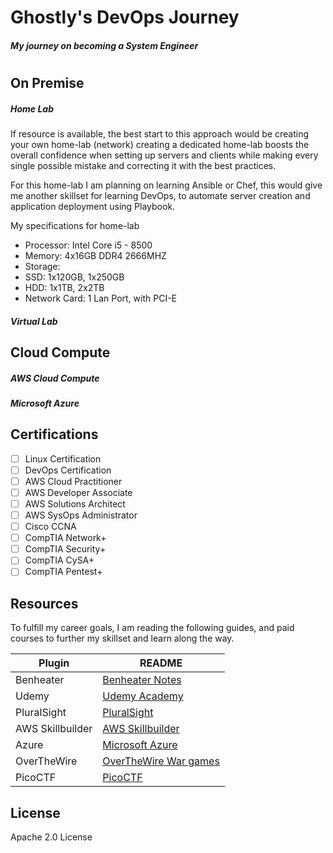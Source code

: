 # Ghostly's DevOps Journey

##### _My journey on becoming a System Engineer_

#

## On Premise

##### Home Lab

If resource is available, the best start to this approach would be creating your own home-lab (network) creating a
dedicated home-lab boosts the overall confidence when setting up servers and clients while making every single possible
mistake and correcting it with the best practices.

For this home-lab I am planning on learning Ansible or Chef, this would give me another skillset for learning DevOps, to
automate server creation and application deployment using Playbook.

My specifications for home-lab

-   Processor: Intel Core i5 - 8500
-   Memory: 4x16GB DDR4 2666MHZ
-   Storage:
-   SSD: 1x120GB, 1x250GB
-   HDD: 1x1TB, 2x2TB
-   Network Card: 1 Lan Port, with PCI-E

##### Virtual Lab

## Cloud Compute

##### AWS Cloud Compute

##### Microsoft Azure

## Certifications

-   [ ] Linux Certification
-   [ ] DevOps Certification
-   [ ] AWS Cloud Practitioner
-   [ ] AWS Developer Associate
-   [ ] AWS Solutions Architect
-   [ ] AWS SysOps Administrator
-   [ ] Cisco CCNA
-   [ ] CompTIA Network+
-   [ ] CompTIA Security+
-   [ ] CompTIA CySA+
-   [ ] CompTIA Pentest+

## Resources

To fulfill my career goals, I am reading the following guides, and paid courses to further my skillset and learn along
the way.

| Plugin           | README                        |
| ---------------- | ----------------------------- |
| Benheater        | [Benheater Notes][PlBh]       |
| Udemy            | [Udemy Academy][PlUd]         |
| PluralSight      | [PluralSight ][PlPs]          |
| AWS Skillbuilder | [AWS Skillbuilder][PlSb]      |
| Azure            | [Microsoft Azure][PlAz]       |
| OverTheWire      | [OverTheWire War games][PlOw] |
| PicoCTF          | [PicoCTF][PlPc]               |

## License

Apache 2.0 License

[//]:
	#
	"These are reference links used in the body of this note and get stripped out when the markdown processor does its job. There is no need to format nicely because it shouldn't be seen. Thanks SO - http://stackoverflow.com/questions/4823468/store-comments-in-markdown-syntax"
[PlBh]: https://benheater.com
[PlUd]: https://www.udemy.com
[PlPs]: https://www.pluralsight.com
[PlSb]: https://skillbuilder.aws
[PlAz]: https://azure.microsoft.com/en-us
[PlOw]: https://overthewire.org/wargames
[PlPc]: https://play.picoctf.org/practice
